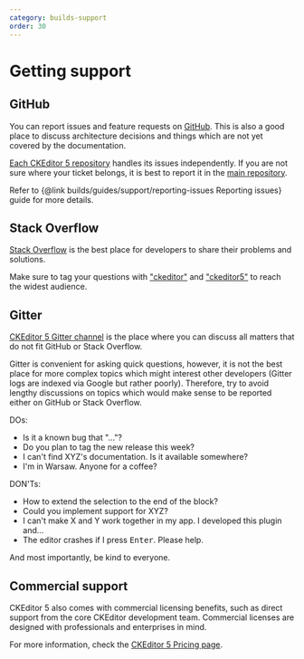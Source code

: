 ```yaml
---
category: builds-support
order: 30
---
```


# Getting support

## GitHub

You can report issues and feature requests on [GitHub](https://github.com/ckeditor/ckeditor5). This is also a good place to discuss architecture decisions and things which are not yet covered by the documentation.

[Each CKEditor 5 repository](https://github.com/ckeditor?utf8=%E2%9C%93&q=ckeditor5&type=&language=) handles its issues independently. If you are not sure where your ticket belongs, it is best to report it in the [main repository](https://github.com/ckeditor/ckeditor5).

Refer to {@link builds/guides/support/reporting-issues Reporting issues} guide for more details.

## Stack Overflow

[Stack Overflow](https://stackoverflow.com) is the best place for developers to share their problems and solutions.

Make sure to tag your questions with ["ckeditor"](https://stackoverflow.com/questions/tagged/ckeditor) and ["ckeditor5"](https://stackoverflow.com/questions/tagged/ckeditor5) to reach the widest audience.

## Gitter

[CKEditor 5 Gitter channel](https://gitter.im/ckeditor/ckeditor5) is the place where you can discuss all matters that do not fit GitHub or Stack Overflow.

Gitter is convenient for asking quick questions, however, it is not the best place for more complex topics which might interest other developers (Gitter logs are indexed via Google but rather poorly). Therefore, try to avoid lengthy discussions on topics which would make sense to be reported either on GitHub or Stack Overflow.

DOs:

* Is it a known bug that "..."?
* Do you plan to tag the new release this week?
* I can't find XYZ's documentation. Is it available somewhere?
* I'm in Warsaw. Anyone for a coffee?

DON'Ts:

* How to extend the selection to the end of the block?
* Could you implement support for XYZ?
* I can't make X and Y work together in my app. I developed this plugin and...
* The editor crashes if I press <kbd>Enter</kbd>. Please help.

And most importantly, be kind to everyone.

## Commercial support

CKEditor 5 also comes with commercial licensing benefits, such as direct support from the core CKEditor development team. Commercial licenses are designed with professionals and enterprises in mind.

For more information, check the [CKEditor 5 Pricing page](https://ckeditor.com/ckeditor-5-builds/pricing/).
